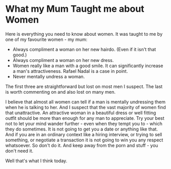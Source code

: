 What my Mum Taught me about Women
=================================

Here is everything you need to know about women.  It was taught to me by one of my favourite women - my mum:

* Always compliment a woman on her new hairdo.   (Even if it isn't that good.)
* Always compliment a woman on her new dress.
* Women really like a man with a good smile.  It can significantly increase a man's attractiveness.   Rafael Nadal is a case in point.
* Never mentally undress a woman.

The first three are straightforward but lost on most men I suspect.   The last is worth commenting on and also lost on many men.

I believe that almost all women can tell if a man is mentally undressing them when he is talking to her.   And I suspect that the vast majority of women find that unattractive.   An attractive woman in a beautiful dress or well fitting outfit should be more than enough for any man to appreciate.  Try your best not to let your mind wander further - even when they tempt you to - which they do sometimes.  It is not going to get you a date or anything like that.  And if you are in an ordinary context like a hiring interview, or trying to sell something, or negotiate a transaction it is not going to win you any respect whatsoever.   So don't do it.   And keep away from the porn and stuff - you don't need it.

Well that's what I think today.
